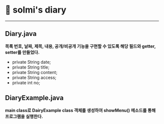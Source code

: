 # 📒 solmi's diary


---

## Diary.java
**목록 번호, 날짜, 제목, 내용, 공개/비공개 기능을 구현할 수 있도록 해당 필드와 getter, setter를 만들었다.**
-   private String date;
-   private String title;
-   private String content;
-   private String access;
-   private int no;

## DiaryExample.java
**main class로 DairyExample class 객체를 생성하여 showMenu() 메소드를 통해 프로그램을 실행한다.**
